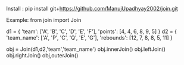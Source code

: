 Install : 
pip install git+https://github.com/ManujUpadhyay2002/join.git

Example:
from join import Join

d1 = {
    'team': ['A', 'B', 'C', 'D', 'E', 'F'],
    'points': [4, 4, 6, 8, 9, 5]
}
d2 = {
    'team_name': ['A', 'P', 'C', 'Q', 'E', 'G'],
    'rebounds': [12, 7, 8, 8, 5, 11]
}

obj = Join(d1,d2,'team','team_name')
obj.innerJoin()
obj.leftJoin()
obj.rightJoin()
obj,outerJoin()
